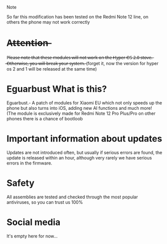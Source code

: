 > [!NOTE]
> So far this modification has been tested on the Redmi Note 12 line, on others the phone may not work correctly 
# A̶t̶t̶e̶n̶t̶i̶o̶n̶
P̶l̶e̶a̶s̶e̶ ̶n̶o̶t̶e̶ ̶t̶h̶a̶t̶ ̶t̶h̶e̶s̶e̶ ̶m̶o̶d̶u̶l̶e̶s̶ ̶w̶i̶l̶l̶ ̶n̶o̶t̶ ̶w̶o̶r̶k̶ ̶o̶n̶ ̶t̶h̶e̶ ̶H̶y̶p̶e̶r̶ ̶O̶S̶ ̶2̶.̶0̶ ̶s̶t̶o̶v̶e̶.̶ ̶O̶t̶h̶e̶r̶w̶i̶s̶e̶,̶ ̶y̶o̶u̶ ̶w̶i̶l̶l̶ ̶b̶r̶e̶a̶k̶ ̶y̶o̶u̶r̶ ̶s̶y̶s̶t̶e̶m̶.̶
(forget it, now the version for hyper os 2 and 1 will be released at the same time) 
# Eguarbust What is this?
Eguarbust.- A patch of modules for Xiaomi EU which not only speeds up the phone but also turns into iOS, adding new AI functions and much more! (The module is exclusively made for Redmi Note 12 Pro Plus/Pro on other phones there is a chance of bootloob 
# Important information about updates
Updates are not introduced often, but usually if serious errors are found, the update is released within an hour, although very rarely we have serious errors in the firmware. 
# Safety 
All assemblies are tested and checked through the most popular antiviruses, so you can trust us 100%
# Social media
It's empty here for now...
